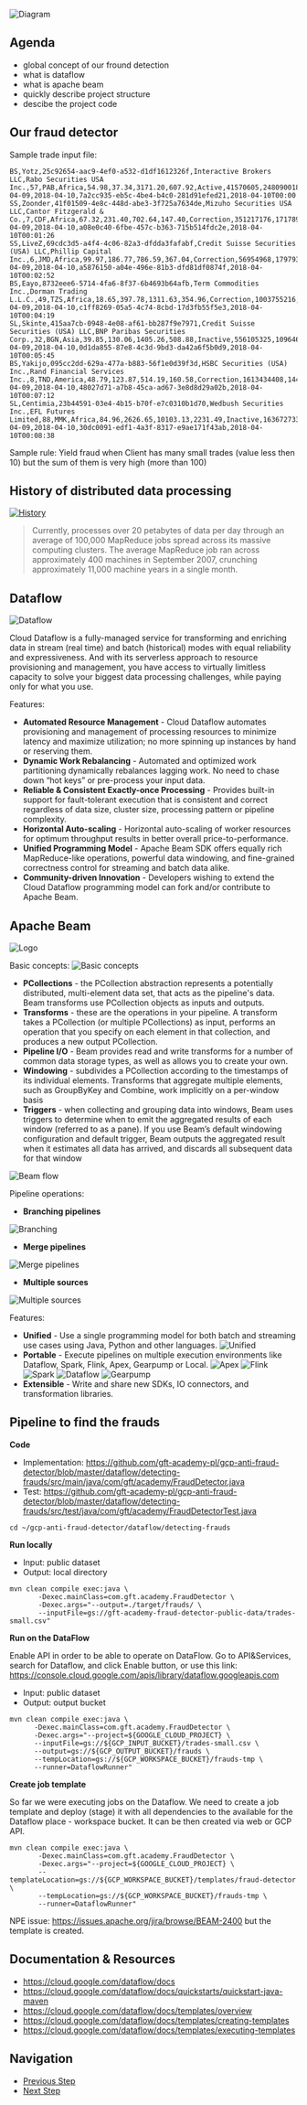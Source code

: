 ![Diagram](https://github.com/gft-academy-pl/gcp-anti-fraud-detector/blob/master/assets/dataflow-highlight.png?raw=true)

## Agenda
- global concept of our fround detection
- what is dataflow
- what is apache beam
- quickly describe project structure
- descibe the project code 

## Our fraud detector

Sample trade input file:

```
BS,Yotz,25c92654-aac9-4ef0-a532-d1df1612326f,Interactive Brokers LLC,Rabo Securities USA Inc.,57,PAB,Africa,54.98,37.34,3171.20,607.92,Active,41570605,248090018,1880621363,1604158196,2018-04-09,2018-04-10,7a2cc935-eb5c-4be4-b4c0-281d91efed21,2018-04-10T00:00
SS,Zoonder,41f01509-4e8c-448d-abe3-3f725a7634de,Mizuho Securities USA LLC,Cantor Fitzgerald & Co.,7,CDF,Africa,67.32,231.40,702.64,147.40,Correction,351217176,1717896528,794008364,603265844,2018-04-09,2018-04-10,a08e0c40-6fbe-457c-b363-715b514fdc2e,2018-04-10T00:01:26
SS,LiveZ,69cdc3d5-a4f4-4c06-82a3-dfdda3fafabf,Credit Suisse Securities (USA) LLC,Phillip Capital Inc.,6,JMD,Africa,99.97,186.77,786.59,367.04,Correction,56954968,179793288,458087528,2127570952,2018-04-09,2018-04-10,a5876150-a04e-496e-81b3-dfd81df0874f,2018-04-10T00:02:52
BS,Eayo,8732eee6-5714-4fa6-8f37-6b4693b64afb,Term Commodities Inc.,Dorman Trading L.L.C.,49,TZS,Africa,18.65,397.78,1311.63,354.96,Correction,1003755216,427232961,1412676551,713772300,2018-04-09,2018-04-10,c1ff8269-05a5-4c74-8cbd-17d3fb55f5e3,2018-04-10T00:04:19
SL,Skinte,415aa7cb-0948-4e08-af61-bb287f9e7971,Credit Suisse Securities (USA) LLC,BNP Paribas Securities Corp.,32,BGN,Asia,39.85,130.06,1405.26,508.88,Inactive,556105325,1096460217,437062855,136211935,2018-04-09,2018-04-10,0d1da855-87e8-4c3d-9bd3-da42a6f5b0d9,2018-04-10T00:05:45
BS,Yakijo,095cc2dd-629a-477a-b883-56f1e0d39f3d,HSBC Securities (USA) Inc.,Rand Financial Services Inc.,8,TND,America,48.79,123.87,514.19,160.58,Correction,1613434408,144675993,1712279215,803879096,2018-04-09,2018-04-10,48027d71-a7b8-45ca-ad67-3e8d8d29a02b,2018-04-10T00:07:12
SL,Centimia,23b44591-03e4-4b15-b70f-e7c0310b1d70,Wedbush Securities Inc.,EFL Futures Limited,88,MMK,Africa,84.96,2626.65,10103.13,2231.49,Inactive,163672733,752233789,1843180636,1249479966,2018-04-09,2018-04-10,30dc0091-edf1-4a3f-8317-e9ae171f43ab,2018-04-10T00:08:38
```

Sample rule: Yield fraud when Client has many small trades (value less then 10) but the sum of them is very high (more than 100)

## History of distributed data processing

[![History](./assets/history.jpg)](https://raw.githubusercontent.com/gft-academy-pl/gcp-anti-fraud-detector/master/assets/history.jpg)

> Currently, processes over 20 petabytes of data per day through an average of 100,000 MapReduce jobs spread across its massive computing clusters. The average MapReduce job ran across approximately 400 machines in September 2007, crunching approximately 11,000 machine years in a single month.

## Dataflow

![Dataflow](https://beam.apache.org/images/logo_google_cloud.png)

Cloud Dataflow is a fully-managed service for transforming and enriching data in stream (real time) and batch (historical) modes with equal reliability and expressiveness. 
And with its serverless approach to resource provisioning and management, you have access to virtually limitless capacity to solve your biggest data processing challenges, while paying only for what you use.

Features:
- **Automated Resource Management** - Cloud Dataflow automates provisioning and management of processing resources to minimize latency and maximize utilization; no more spinning up instances by hand or reserving them.
- **Dynamic Work Rebalancing** - Automated and optimized work partitioning dynamically rebalances lagging work. No need to chase down “hot keys” or pre-process your input data.
- **Reliable & Consistent Exactly-once Processing** - Provides built-in support for fault-tolerant execution that is consistent and correct regardless of data size, cluster size, processing pattern or pipeline complexity.
- **Horizontal Auto-scaling** - Horizontal auto-scaling of worker resources for optimum throughput results in better overall price-to-performance.
- **Unified Programming Model** - Apache Beam SDK offers equally rich MapReduce-like operations, powerful data windowing, and fine-grained correctness control for streaming and batch data alike.
- **Community-driven Innovation** - Developers wishing to extend the Cloud Dataflow programming model can fork and/or contribute to Apache Beam.

## Apache Beam

![Logo](https://beam.apache.org/images/beam_logo_navbar.png)

Basic concepts:
![Basic concepts](https://beam.apache.org/images/design-your-pipeline-linear.png)
- **PCollections** - the PCollection abstraction represents a potentially distributed, multi-element data set, that acts as the pipeline's data. Beam transforms use PCollection objects as inputs and outputs.
- **Transforms** - these are the operations in your pipeline. A transform takes a PCollection (or multiple PCollections) as input, performs an operation that you specify on each element in that collection, and produces a new output PCollection.
- **Pipeline I/O** - Beam provides read and write transforms for a number of common data storage types, as well as allows you to create your own.
- **Windowing** - subdivides a PCollection according to the timestamps of its individual elements. Transforms that aggregate multiple elements, such as GroupByKey and Combine, work implicitly on a per-window basis 
- **Triggers** - when collecting and grouping data into windows, Beam uses triggers to determine when to emit the aggregated results of each window (referred to as a pane). If you use Beam’s default windowing configuration and default trigger, Beam outputs the aggregated result when it estimates all data has arrived, and discards all subsequent data for that window

![Beam flow](https://raw.githubusercontent.com/gft-academy-pl/gcp-anti-fraud-detector/master/assets/beam-flow.png)

Pipeline operations:
- **Branching pipelines**

![Branching](https://beam.apache.org/images/design-your-pipeline-multiple-pcollections.png)

- **Merge pipelines**

![Merge pipelines](https://beam.apache.org/images/design-your-pipeline-flatten.png)

- **Multiple sources**

![Multiple sources](https://beam.apache.org/images/design-your-pipeline-join.png)

Features:
- **Unified** - Use a single programming model for both batch and streaming use cases using Java, Python and other languages.
![Unified](https://beam.apache.org/images/beam_architecture.png)
- **Portable** - Execute pipelines on multiple execution environments like Dataflow, Spark, Flink, Apex, Gearpump or Local.
![Apex](https://beam.apache.org/images/logo_apex.png)
![Flink](https://beam.apache.org/images/logo_flink.png)
![Spark](https://beam.apache.org/images/logo_spark.png) 
![Dataflow](https://beam.apache.org/images/logo_google_cloud.png) 
![Gearpump](https://beam.apache.org/images/logo_gearpump.png)
- **Extensible** - Write and share new SDKs, IO connectors, and transformation libraries.

## Pipeline to find the frauds

**Code**
- Implementation: https://github.com/gft-academy-pl/gcp-anti-fraud-detector/blob/master/dataflow/detecting-frauds/src/main/java/com/gft/academy/FraudDetector.java
- Test: https://github.com/gft-academy-pl/gcp-anti-fraud-detector/blob/master/dataflow/detecting-frauds/src/test/java/com/gft/academy/FraudDetectorTest.java

```
cd ~/gcp-anti-fraud-detector/dataflow/detecting-frauds
```
 
**Run locally**

- Input: public dataset
- Output: local directory

```
mvn clean compile exec:java \
       -Dexec.mainClass=com.gft.academy.FraudDetector \
       -Dexec.args="--output=./target/frauds/ \
       --inputFile=gs://gft-academy-fraud-detector-public-data/trades-small.csv"
```
 
**Run on the DataFlow**

Enable API in order to be able to operate on DataFlow. Go to API&Services, search for Dataflow, and click Enable button, or use this link: https://console.cloud.google.com/apis/library/dataflow.googleapis.com

- Input: public dataset
- Output: output bucket

```
mvn clean compile exec:java \
      -Dexec.mainClass=com.gft.academy.FraudDetector \
      -Dexec.args="--project=${GOOGLE_CLOUD_PROJECT} \
      --inputFile=gs://${GCP_INPUT_BUCKET}/trades-small.csv \
      --output=gs://${GCP_OUTPUT_BUCKET}/frauds \
      --tempLocation=gs://${GCP_WORKSPACE_BUCKET}/frauds-tmp \
      --runner=DataflowRunner"
```

**Create job template**

So far we were executing jobs on the Dataflow. We need to create a job template and deploy (stage) it with all dependencies to the available for the Dataflow place - workspace bucket. It can be then created via web or GCP API.

```
mvn clean compile exec:java \
       -Dexec.mainClass=com.gft.academy.FraudDetector \
       -Dexec.args="--project=${GOOGLE_CLOUD_PROJECT} \
       --templateLocation=gs://${GCP_WORKSPACE_BUCKET}/templates/fraud-detector \
       --tempLocation=gs://${GCP_WORKSPACE_BUCKET}/frauds-tmp \
       --runner=DataflowRunner"
```

NPE issue: https://issues.apache.org/jira/browse/BEAM-2400 but the template is created.

## Documentation & Resources
- https://cloud.google.com/dataflow/docs
- https://cloud.google.com/dataflow/docs/quickstarts/quickstart-java-maven
- https://cloud.google.com/dataflow/docs/templates/overview
- https://cloud.google.com/dataflow/docs/templates/creating-templates
- https://cloud.google.com/dataflow/docs/templates/executing-templates

## Navigation

- [Previous Step](./01-storage.md)
- [Next Step](./03-cloud-functions.md)
